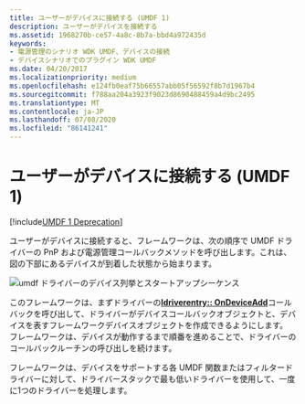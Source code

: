 ```yaml
---
title: ユーザーがデバイスに接続する (UMDF 1)
description: ユーザーがデバイスを接続する
ms.assetid: 1968270b-ce57-4a8c-8b7a-bbd4a972435d
keywords:
- 電源管理のシナリオ WDK UMDF、デバイスの接続
- デバイスシナリオでのプラグイン WDK UMDF
ms.date: 04/20/2017
ms.localizationpriority: medium
ms.openlocfilehash: e124fb0eaf75b66557abb05f56592f8b7d1967b4
ms.sourcegitcommit: f788aa204a3923f9023d8690488459a4d9bc2495
ms.translationtype: MT
ms.contentlocale: ja-JP
ms.lasthandoff: 07/08/2020
ms.locfileid: "86141241"
---
```

# <a name="a-user-plugs-in-a-device-umdf-1"></a>ユーザーがデバイスに接続する (UMDF 1)


[!include[UMDF 1 Deprecation](../includes/umdf-1-deprecation.md)]

ユーザーがデバイスに接続すると、フレームワークは、次の順序で UMDF ドライバーの PnP および電源管理コールバックメソッドを呼び出します。これは、図の下部にあるデバイスが到着した状態から始まります。

![umdf ドライバーのデバイス列挙とスタートアップシーケンス](images/umdf-powerup-sequence.png)

このフレームワークは、まずドライバーの[**Idriverentry:: OnDeviceAdd**](https://docs.microsoft.com/windows-hardware/drivers/ddi/wudfddi/nf-wudfddi-idriverentry-ondeviceadd)コールバックを呼び出して、ドライバーがデバイスコールバックオブジェクトと、デバイスを表すフレームワークデバイスオブジェクトを作成できるようにします。 フレームワークは、デバイスが動作するまで順番を進めることで、ドライバーのコールバックルーチンの呼び出しを続けます。

フレームワークは、デバイスをサポートする各 UMDF 関数またはフィルタードライバーに対して、ドライバースタックで最も低いドライバーを使用して、一度に1つのドライバーを処理します。

 



